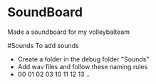 # SoundBoard
Made a soundboard for my volleybalteam

#Sounds
To add sounds
- Create a folder in the debug folder "Sounds"
- Add wav files and follow these naming rules
- 00
  01
  02
  03
  10
  11
  12
  13
  ..
